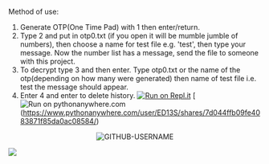 Method of use:

1. Generate OTP(One Time Pad) with 1 then enter/return.
2. Type 2 and put in otp0.txt (if you open it will be mumble jumble of numbers), then choose a name for test file e.g. 'test', then type your message. Now the number list has a message, send the file to someone with this project.
3. To decrypt type 3 and then enter. Type otp0.txt or the name of the otp(depending on how many were generated) then name of test file i.e. test the message should appear.
4. Enter 4 and enter to delete history.
[![Run on Repl.it](https://repl.it/badge/github/huangsam/ultimate-python)](https://replit.com/@Eddie13S/OTP-SECRET-MESSAGES)
[![Run on pythonanywhere.com](https://www.pythonanywhere.com/static/anywhere/images/PA-logo-snake-only.svg)(https://www.pythonanywhere.com/user/ED13S/shares/7d044ffb09fe4083871f85da0ac08584/)

<p align="center"> <img src="https://komarev.com/ghpvc/?username=GITHUB-USERNAME&label=Profile%20views&color=C9FFC9&style=plastic&label=Repository+views" alt="GITHUB-USERNAME" /> </p>

![](https://komarev.com/ghpvc/?Ed13S&label=Repository+views)
